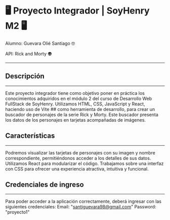 # 🖥️ **Proyecto Integrador | SoyHenry M2** 🖥️

Alumno: Guevara Olié Santiago 🤓

API: Rick and Morty 👽 

---
## Descripción
---
Este proyecto integrador tiene como objetivo poner en práctica los conocimientos adquiridos en el módulo 2 del curso de Desarrollo Web FullStack de SoyHenry. Utilizamos HTML, CSS, JavaScript y React, haciendo uso de Vite   ## como herramienta de desarrollo, para crear un buscador de personajes de la serie Rick y Morty. Este buscador presenta los datos de los personajes en tarjetas acompañadas de imágenes.
## Características
---
Podremos visualizar las tarjetas de personajes con su imagen y nombre correspondiente, permitiéndonos acceder a los detalles de sus datos.
Utilizamos React para modularizar el código.
Trabajamos sobre una interfaz con CSS para ofrecer una experiencia atractiva, intuitiva y funcional.

## Credenciales de ingreso
---
Para poder acceder a la aplicación correctamente, deberá ingresar con las siguientes credenciales:
Email: "santiguevara98@gmail.com"
Password: "proyecto1"